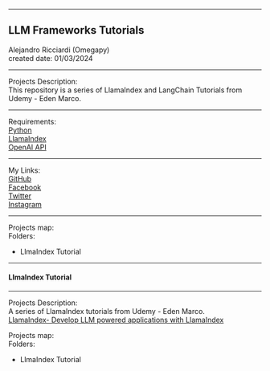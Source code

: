 -----------------------------------------------------------------------------------------------------------------------------
LLM Frameworks Tutorials
-----------------------------------------------------------------------------------------------------------------------------

 Alejandro Ricciardi (Omegapy)  
 created date: 01/03/2024  

-----------------------------------------------------------------------------------------------------------------------------

Projects Description:  
This repository is a series of LlamaIndex and LangChain Tutorials from Udemy - Eden Marco.  

-----------------------------------------------------------------------------------------------------------------------------

Requirements:  
[Python](https://www.python.org/)    
[LlamaIndex](https://www.llamaindex.ai/)  
[OpenAI API ](https://openai.com/)  

-----------------------------------------------------------------------------------------------------------------------------

My Links:   
[GitHub](https://github.com/Omegapy)   
[Facebook](https://www.facebook.com/profile.php?id=100089638857137)  
[Twitter](https://twitter.com/RicciardiAlex)   
[Instagram](https://www.instagram.com/alexomegapy/)

-----------------------------------------------------------------------------------------------------------------------------

Projects map:  
Folders:  
- LlmaIndex Tutorial

-----------------------------------------------------------------------------------------------------------------------------
#### LlmaIndex Tutorial
-----------------------------------------------------------------------------------------------------------------------------

Projects Description:  
A series of LlamaIndex tutorials from Udemy - Eden Marco.  
[LlamaIndex- Develop LLM powered applications with LlamaIndex](https://www.udemy.com/course/lamaindex/)

Projects map:  
Folders:  
- LlmaIndex Tutorial